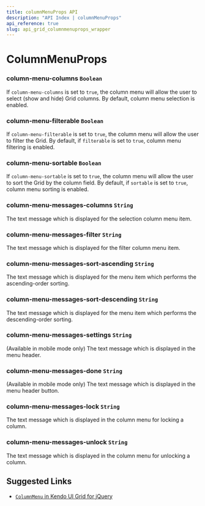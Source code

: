 ```yaml
---
title: columnMenuProps API
description: "API Index | columnMenuProps"
api_reference: true
slug: api_grid_columnmenuprops_wrapper
---
```


# ColumnMenuProps

### column-menu-columns `Boolean`

If `column-menu-columns` is set to `true`, the column menu will allow the user to select (show and hide) Grid columns. By default, column menu selection is enabled.

### column-menu-filterable `Boolean`

If `column-menu-filterable` is set to `true`, the column menu will allow the user to filter the Grid. By default, if `filterable` is set to `true`, column menu filtering is enabled.

### column-menu-sortable `Boolean`

If `column-menu-sortable` is set to `true`, the column menu will allow the user to sort the Grid by the column field. By default, if `sortable` is set to `true`, column menu sorting is enabled.

### column-menu-messages-columns `String`

The text message which is displayed for the selection column menu item.

### column-menu-messages-filter `String`

The text message which is displayed for the filter column menu item.

### column-menu-messages-sort-ascending `String`

The text message which is displayed for the menu item which performs the ascending-order sorting.

### column-menu-messages-sort-descending `String`

The text message which is displayed for the menu item which performs the descending-order sorting.

### column-menu-messages-settings `String`

(Available in mobile mode only) The text message which is displayed in the menu header.

### column-menu-messages-done `String`

(Available in mobile mode only) The text message which is displayed in the menu header button.

### column-menu-messages-lock `String`

The text message which is displayed in the column menu for locking a column.

### column-menu-messages-unlock `String`

The text message which is displayed in the column menu for unlocking a column.

## Suggested Links

* [`ColumnMenu` in Kendo UI Grid for jQuery](https://docs.telerik.com/kendo-ui/api/javascript/ui/grid/configuration/columnmenu)
